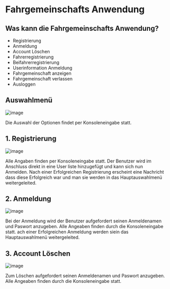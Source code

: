 # Fahrgemeinschafts Anwendung

## Was kann die Fahrgemeinschafts Anwendung?
- Registrierung
- Anmeldung
- Account Löschen
- Fahrerregistrierung
- Beifahrerregistrierung 
- Userinformation Anmeldung 
- Fahrgemeinschaft anzeigen
- Fahrgemeinschaft verlassen
- Ausloggen

## Auswahlmenü
![image](https://user-images.githubusercontent.com/113528160/195773992-a62c3714-1ece-4f66-a810-862689a2d32e.png)

Die Auswahl der Optionen findet per Konsoleneingabe statt.

## 1. Registrierung

![image](https://user-images.githubusercontent.com/113528160/195776660-b9dc04f0-4822-4efe-9499-d7b5c4277e74.png)

Alle Angaben finden per Konsoleneingabe statt. Der Benutzer wird im Anschluss direkt in eine User liste hinzugefügt und kann sich nun Anmelden. Nach einer Erfolgreichen Registrierung erscheint eine Nachricht dass diese Erfolgreich war und man sie werden in das Hauptauswahlmenü weitergeleited.
## 2. Anmeldung

![image](https://user-images.githubusercontent.com/113528160/195777569-bfb3f0ea-994b-4cd7-addc-ad6bc886c301.png)

Bei der Anmeldung wird der Benutzer aufgefordert seinen Anmeldenamen und Paswort anzugeben. Alle Angeaben finden durch die Konsoleneingabe statt. ach einer Erfolgreichen Anmeldung werden siein das Hauptauswahlmenü weitergeleited.

## 3. Account Löschen

![image](https://user-images.githubusercontent.com/113528160/195778760-ea3b1830-fea5-4eed-bb96-8d78db31f457.png)

Zum Löschen aufgefordert seinen Anmeldenamen und Paswort anzugeben. Alle Angeaben finden durch die Konsoleneingabe statt.  
